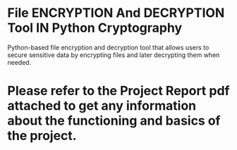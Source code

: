 # File ENCRYPTION And DECRYPTION Tool IN Python Cryptography
 Python-based file encryption and decryption tool that allows users to secure sensitive data by encrypting files and later decrypting them when needed.
 # Please refer to the Project Report pdf attached to get any information about the functioning and basics of the project.  

